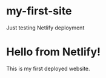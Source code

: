 # my-first-site
Just testing Netlify deployment
<!DOCTYPE html>
<html>
  <head>
    <title>My First Site</title>
  </head>
  <body>
    <h1>Hello from Netlify!</h1>
    <p>This is my first deployed website.</p>
  </body>
</html>
